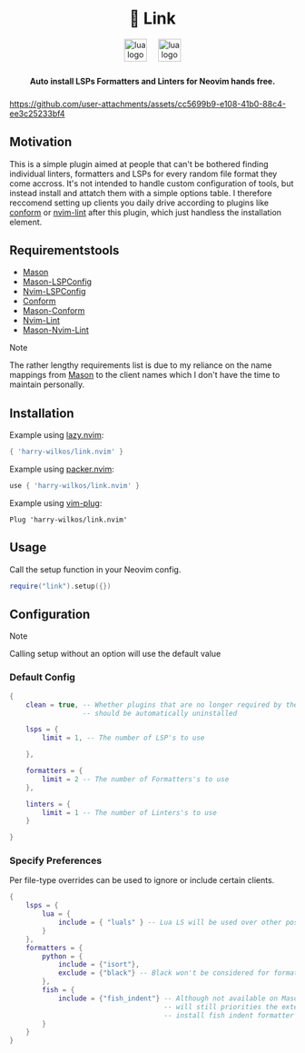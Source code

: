 <h1 align="center">🔗 Link</h1>

<div align="center">
  <img src="https://img.shields.io/badge/neovim-57A143?logo=neovim&logoColor=white&style=for-the-badge" height="40" alt="lua logo"  />
  <img width="12" />
  <img src="https://img.shields.io/badge/Lua-2C2D72?logo=lua&logoColor=white&style=for-the-badge" height="40" alt="lua logo"  />
</div>

###

<h4 align="center">Auto install LSPs Formatters and Linters for Neovim hands free.</h4>

###


https://github.com/user-attachments/assets/cc5699b9-e108-41b0-88c4-ee3c25233bf4



## Motivation

This is a simple plugin aimed at people that can't be bothered finding individual linters, formatters and LSPs for every random file format they come accross. It's not intended to handle custom configuration of tools, but instead install and attatch them with a simple options table. I therefore reccomend setting up clients you daily drive according to plugins like [conform](https://github.com/stevearc/conform.nvim) or [nvim-lint](https://github.com/mfussenegger/nvim-lint) after this plugin, which just handless the installation element.

## Requirementstools

+ [Mason](https://github.com/mason-org/mason.nvim)
+ [Mason-LSPConfig](https://github.com/mason-org/mason-lspconfig.nvim)
+ [Nvim-LSPConfig](https://github.com/neovim/nvim-lspconfig)
+ [Conform](https://github.com/stevearc/conform.nvim)
+ [Mason-Conform](https://github.com/zapling/mason-conform.nvim)
+ [Nvim-Lint](https://github.com/mfussenegger/nvim-lint)
+ [Mason-Nvim-Lint](https://github.com/rshkarin/mason-nvim-lint)

>[!NOTE]
>The rather lengthy requirements list is due to my reliance on the name mappings from [Mason](https://github.com/mason-org/mason.nvim) to the client names which I don't have the time to maintain personally.


## Installation

Example using [lazy.nvim](https://github.com/folke/lazy.nvim):
```lua
{ 'harry-wilkos/link.nvim' }
```

Example using [packer.nvim](https://github.com/wbthomason/packer.nvim):
```lua
use { 'harry-wilkos/link.nvim' }
```

Example using [vim-plug](https://github.com/junegunn/vim-plug):
```vim
Plug 'harry-wilkos/link.nvim'
```

## Usage

Call the setup function in your Neovim config.

```lua
require("link").setup({})
```

## Configuration

>[!NOTE]
>Calling setup without an option will use the default value

### Default Config
```lua
{
    clean = true, -- Whether plugins that are no longer required by the plugin
                  -- should be automatically uninstalled

    lsps = {
        limit = 1, -- The number of LSP's to use

    },

    formatters = {
        limit = 2 -- The number of Formatters's to use
    },

    linters = {
        limit = 1 -- The number of Linters's to use
    }

}
```

### Specify Preferences

Per file-type overrides can be used to ignore or include certain clients.

```lua
{
    lsps = {
        lua = {
            include = { "luals" } -- Lua LS will be used over other possible lsps
        }
    },
    formatters = {
        python = {
            include = {"isort"},
            exclude = {"black"} -- Black won't be considered for formatting
        },
        fish = {
            include = {"fish_indent"} -- Although not available on Mason, 
                                      -- will still priorities the externally 
                                      -- install fish indent formatter
        }
    }
}
```







